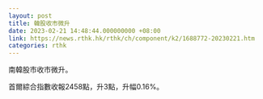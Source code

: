 ```yaml
---
layout: post
title: 韓股收市微升
date: 2023-02-21 14:48:44.000000000 +08:00
link: https://news.rthk.hk/rthk/ch/component/k2/1688772-20230221.htm
categories: rthk
---
```


南韓股市收市微升。

首爾綜合指數收報2458點，升3點，升幅0.16%。
